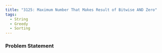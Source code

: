 ```yaml
---
title: "3125: Maximum Number That Makes Result of Bitwise AND Zero"
tags:
  - String
  - Greedy
  - Sorting
---
```

### Problem Statement

